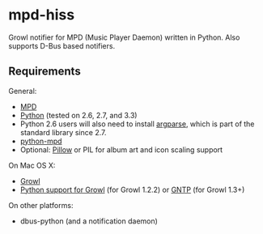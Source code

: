 # mpd-hiss

Growl notifier for MPD (Music Player Daemon) written in Python.
Also supports D-Bus based notifiers.

## Requirements

General:
- [MPD](http://mpd.wikia.com/)
- [Python](http://python.org/) (tested on 2.6, 2.7, and 3.3)
- Python 2.6 users will also need to install [argparse](http://code.google.com/p/argparse/), which is part of the standard library since 2.7.
- [python-mpd](http://pypi.python.org/pypi/python-mpd/)
- Optional: [Pillow](https://github.com/python-imaging/Pillow) or PIL for album art and icon scaling support

On Mac OS X:
- [Growl](http://growl.info/)
- [Python support for Growl](http://growl.info/documentation/developer/python-support.php) (for Growl 1.2.2) or [GNTP](https://pypi.python.org/pypi/gntp) (for Growl 1.3+)

On other platforms:
- dbus-python (and a notification daemon)
